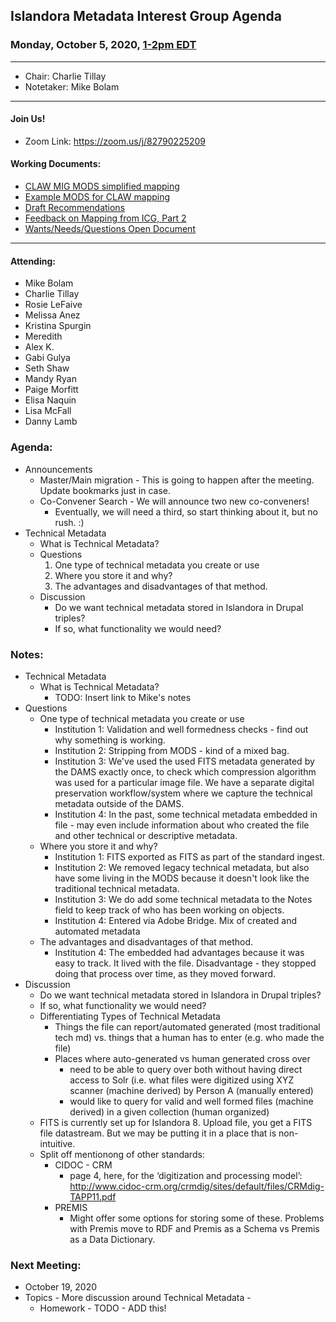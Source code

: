 ## Islandora Metadata Interest Group Agenda
### Monday, October 5, 2020, [1-2pm EDT](http://www.thetimezoneconverter.com/?t=1%20pm&tz=Toronto&)

---
* Chair: Charlie Tillay
* Notetaker: Mike Bolam

---

#### Join Us!
* Zoom Link: https://zoom.us/j/82790225209

#### Working Documents:
* [CLAW MIG MODS simplified mapping](https://docs.google.com/spreadsheets/d/18u2qFJ014IIxlVpM3JXfDEFccwBZcoFsjbBGpvL0jJI/edit#gid=0)
* [Example MODS for CLAW mapping](https://docs.google.com/spreadsheets/d/1C2Xie7HUDSgRT5v4ldoJvlNdoXz2GHAPvL3PE3TOKW8/edit#gid=1829081124)
* [Draft Recommendations](https://docs.google.com/document/d/15qSO9YcALtYSqd6CUuGx0t8FwUJ5pPwVPz0PA5rU898/edit#heading=h.f9r6knw0rjvu)
* [Feedback on Mapping from ICG, Part 2](https://docs.google.com/document/d/11OpqMMCXM1TFXgsr4yyTQ_cH9DabnD31p7JnuTRQl28/edit?invite=CMWvruEI&ts=5e66437f)
* [Wants/Needs/Questions Open Document](https://docs.google.com/document/d/12Kpb6826TNPzzMuyPS0sESa9TLnmljQmeioWbaPeEdA/edit)

---

#### Attending:
* Mike Bolam
* Charlie Tillay
* Rosie LeFaive
* Melissa Anez
* Kristina Spurgin
* Meredith
* Alex K.
* Gabi Gulya
* Seth Shaw
* Mandy Ryan
* Paige Morfitt
* Elisa Naquin
* Lisa McFall
* Danny Lamb

### Agenda:
* Announcements
  * Master/Main migration - This is going to happen after the meeting. Update bookmarks just in case.
  * Co-Convener Search - We will announce two new co-conveners! 
    * Eventually, we will need a third, so start thinking about it, but no rush. :)
* Technical Metadata 
  * What is Technical Metadata?
  * Questions
    1. One type of technical metadata you create or use
    1. Where you store it and why?
    1. The advantages and disadvantages of that method.
  * Discussion
    * Do we want technical metadata stored in Islandora in Drupal triples? 
    * If so, what functionality we would need?
  
### Notes:

* Technical Metadata
  * What is Technical Metadata?
    * TODO: Insert link to Mike's notes 
 * Questions
   * One type of technical metadata you create or use
     * Institution 1: Validation and well formedness checks - find out why something is working.
     * Institution 2: Stripping from MODS - kind of a mixed bag.
     * Institution 3: We've used the used FITS metadata generated by the DAMS exactly once, to check which compression algorithm was used for a particular image file. We have a separate digital preservation workflow/system where we capture the technical metadata outside of the DAMS.
     * Institution 4: In the past, some technical metadata embedded in file - may even include information about who created the file and other technical or descriptive metadata. 
   * Where you store it and why?
     * Institution 1: FITS exported as FITS as part of the standard ingest.
     * Institution 2: We removed legacy technical metadata, but also have some living in the MODS because it doesn't look like the traditional technical metadata.
     * Institution 3: We do add some technical metadata to the Notes field to keep track of who has been working on objects.
     * Institution 4: Entered via Adobe Bridge. Mix of created and automated metadata
   * The advantages and disadvantages of that method.
     * Institution 4: The embedded had advantages because it was easy to track. It lived with the file. Disadvantage - they stopped doing that process over time, as they moved forward.
 * Discussion
   * Do we want technical metadata stored in Islandora in Drupal triples? 
   * If so, what functionality we would need?
   * Differentiating Types of Technical Metadata
     * Things the file can report/automated generated (most traditional tech md) vs. things that a human has to enter (e.g. who made the file)
     * Places where auto-generated vs human generated cross over
       * need to be able to query over both without having direct access to Solr (i.e. what files were digitized using XYZ scanner (machine derived) by Person A (manually entered)
       * would like to query for valid and well formed files (machine derived) in a given collection (human organized)
   * FITS is currently set up for Islandora 8. Upload file, you get a FITS file datastream. But we may be putting it in a place that is non-intuitive.
   * Split off mentionong of other standards:
     * CIDOC - CRM
       * page 4, here, for the ‘digitization and processing model’: http://www.cidoc-crm.org/crmdig/sites/default/files/CRMdig-TAPP11.pdf
     * PREMIS 
       * Might offer some options for storing some of these. Problems with Premis move to RDF and Premis as a Schema vs Premis as a Data Dictionary.

### Next Meeting:
* October 19, 2020
* Topics - More discussion around Technical Metadata - 
  * Homework - TODO - ADD this!
